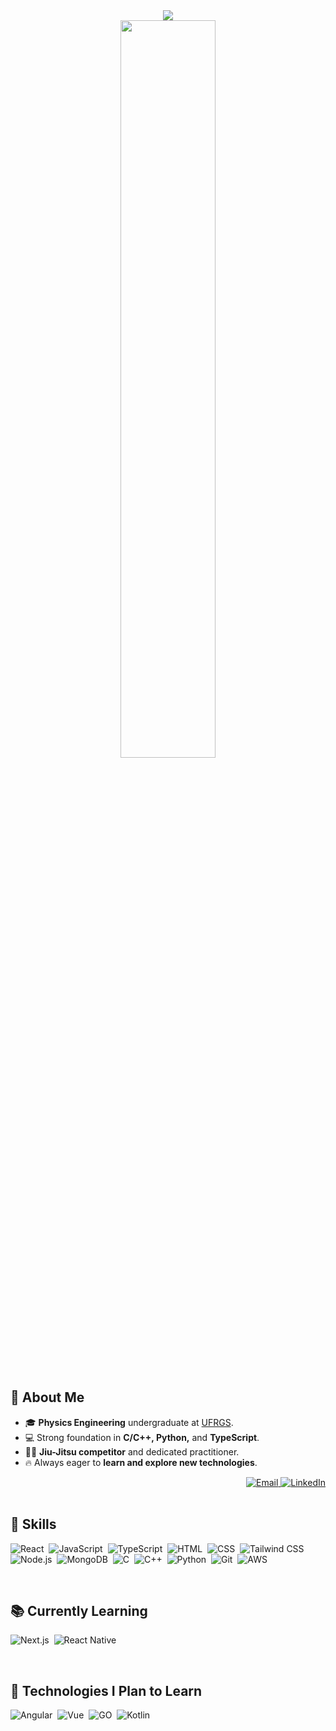 <div align="center">
    <img src="https://readme-typing-svg.demolab.com?font=Fira+Code&size=28&pause=1000&center=true&width=800&lines=Hello,+my+name+is+Eduardo+Gerhardt;I'm+22+years+old;I'm+from+Brazil;I'm+a+Full-stack+Developer;Welcome+to+my+profile!">
</div>

<div align="center">
    <img width="55%" src="https://github-readme-stats.vercel.app/api/top-langs?username=gerhardteduardo&layout=compact&theme=dark&langs_count=8&card_width=400">
</div>
<br/>

## 🚀 About Me

<ul>
  <li>🎓 <b>Physics Engineering</b> undergraduate at <a href="https://www.linkedin.com/school/ufrgs/" target="_blank">UFRGS</a>.</li>
  <li>💻 Strong foundation in <b>C/C++, Python,</b> and <b>TypeScript</b>.</li>
  <li>🤼‍♂️ <b>Jiu-Jitsu competitor</b> and dedicated practitioner.</li>
  <li>🔥 Always eager to <b>learn and explore new technologies</b>.</li>
</ul>  

<div align="right"> 
  <a href="mailto:comercial.eduardogerhardt@gmail.com"> <img src="https://img.shields.io/badge/Email-D14836?style=for-the-badge&logo=gmail&logoColor=white" alt="Email"> </a> 
  <a href="https://www.linkedin.com/in/eduardo-gerhardt"> <img src="https://img.shields.io/badge/LinkedIn-0077B5?style=for-the-badge&logo=linkedin&logoColor=white" alt="LinkedIn"> </a> 
</div>
<br/>

## 🔧 Skills

![React](https://img.shields.io/badge/-React-0D1117?style=for-the-badge&logo=react&labelColor=0D1117&textColor=0D1117)&nbsp;
![JavaScript](https://img.shields.io/badge/-JavaScript-0D1117?style=for-the-badge&logo=javascript&labelColor=0D1117&textColor=0D1117)&nbsp;
![TypeScript](https://img.shields.io/badge/-TypeScript-0D1117?style=for-the-badge&logo=typescript&labelColor=0D1117&textColor=0D1117)&nbsp;
![HTML](https://img.shields.io/badge/-HTML-0D1117?style=for-the-badge&logo=html5&labelColor=0D1117)&nbsp;
![CSS](https://img.shields.io/badge/-CSS-0D1117?style=for-the-badge&logo=css3&labelColor=0D1117)&nbsp;
![Tailwind CSS](https://img.shields.io/badge/-TailwindCSS-0D1117?style=for-the-badge&logo=tailwindcss&labelColor=0D1117&textColor=0D1117)&nbsp;
![Node.js](https://img.shields.io/badge/-Node.js-0D1117?style=for-the-badge&logo=nodedotjs&logoColor=white)&nbsp;
![MongoDB](https://img.shields.io/badge/-MongoDB-0D1117?style=for-the-badge&logo=mongodb&logoColor=white)&nbsp;
![C](https://img.shields.io/badge/-C-0D1117?style=for-the-badge&logo=c&labelColor=0D1117&textColor=0D1117)&nbsp;
![C++](https://img.shields.io/badge/-C++-0D1117?style=for-the-badge&logo=cplusplus&logoColor=white)&nbsp;
![Python](https://img.shields.io/badge/-Python-0D1117?style=for-the-badge&logo=python&logoColor=white)&nbsp;
![Git](https://img.shields.io/badge/-Git-0D1117?style=for-the-badge&logo=git&logoColor=white)&nbsp;
![AWS](https://img.shields.io/badge/-AWS-0D1117?style=for-the-badge&logo=amazonaws&logoColor=white)&nbsp;

<br/>

## 📚 Currently Learning

![Next.js](https://img.shields.io/badge/-Next.js-0D1117?style=for-the-badge&logo=next.js&labelColor=0D1117&textColor=0D1117)&nbsp;
![React Native](https://img.shields.io/badge/-React_Native-0D1117?style=for-the-badge&logo=react&labelColor=0D1117&textColor=0D1117)&nbsp;

<br/>

## 🎯 Technologies I Plan to Learn
![Angular](https://img.shields.io/badge/-Angular-0D1117?style=for-the-badge&logo=angular&labelColor=0D1117&textColor=0D1117)&nbsp;
![Vue](https://img.shields.io/badge/-vue-0D1117?style=for-the-badge&logo=vue.js&labelColor=0D1117&textColor=0D1117)&nbsp;
![GO](https://img.shields.io/badge/-Go-0D1117?style=for-the-badge&logo=go&labelColor=0D1117&textColor=0D1117)&nbsp;
![Kotlin](https://img.shields.io/badge/-kotlin-0D1117?style=for-the-badge&logo=kotlin&labelColor=0D1117&textColor=0D1117)&nbsp;


<!--
**gerhardteduardo/gerhardteduardo** is a ✨ _special_ ✨ repository because its `README.md` (this file) appears on your GitHub profile.
-->
